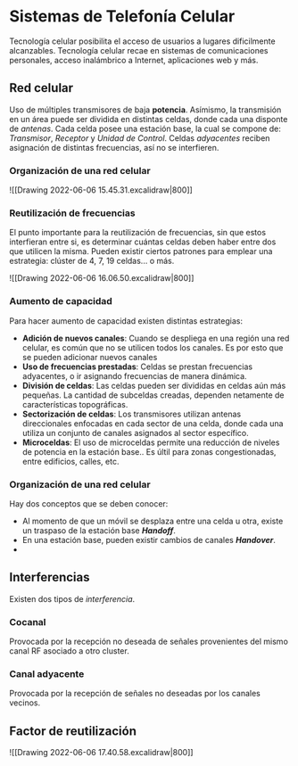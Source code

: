 # Sistemas de Telefonía Celular

Tecnología celular posibilita el acceso de usuarios a lugares dificilmente alcanzables. Tecnología celular recae en sistemas de comunicaciones personales, acceso inalámbrico a Internet, aplicaciones web y más.

## Red celular
Uso de múltiples transmisores de baja **potencia**.  Asímismo, la transmisión en un área puede ser dividida en distintas celdas, donde cada una disponte de *antenas*.
Cada celda posee una estación base, la cual se compone de: *Transmisor*, *Receptor* y *Unidad de Control*.
Celdas *adyacentes* reciben asignación de distintas frecuencias, así no se interfieren.

### Organización de una red celular

![[Drawing 2022-06-06 15.45.31.excalidraw|800]]



### Reutilización de frecuencias
El punto importante para la reutilización de frecuencias, sin que estos interfieran entre si, es determinar cuántas celdas deben haber entre dos que utilicen la misma.
Pueden existir ciertos patrones para emplear una estrategia: clúster de 4, 7, 19 celdas... o más.

![[Drawing 2022-06-06 16.06.50.excalidraw|800]]

### Aumento de capacidad
Para hacer aumento de capacidad existen distintas estrategias:
- **Adición de nuevos canales**: Cuando se despliega en una región una red celular, es común que no se utilicen todos los canales. Es por esto que se pueden adicionar nuevos canales
- **Uso de frecuencias prestadas**: Celdas se prestan frecuencias adyacentes, o ir asignando frecuencias de manera dinámica.
- **División de celdas**: Las celdas pueden ser divididas en celdas aún más pequeñas. La cantidad de subceldas creadas, dependen netamente de características topográficas.
- **Sectorización de celdas**: Los transmisores utilizan antenas direccionales enfocadas en cada sector de una celda, donde cada una utiliza un conjunto de canales asignados al sector específico.
- **Microceldas**: El uso de microceldas permite una reducción de niveles de potencia en la estación base.. Es últil para zonas congestionadas, entre edificios, calles, etc.
### Organización de una red celular
Hay dos conceptos que se deben conocer:
- Al momento de que un móvil se desplaza entre una celda u otra, existe un traspaso de la estación base ***Handoff***.
- En una estación base, pueden existir cambios de canales ***Handover***.
-

## Interferencias
Existen dos tipos de *interferencia*.
### Cocanal
Provocada por la recepción no deseada de señales provenientes del mismo canal RF asociado a otro cluster.
### Canal adyacente
Provocada por la recepción de señales no deseadas por los canales vecinos.

## Factor de reutilización

![[Drawing 2022-06-06 17.40.58.excalidraw|800]]